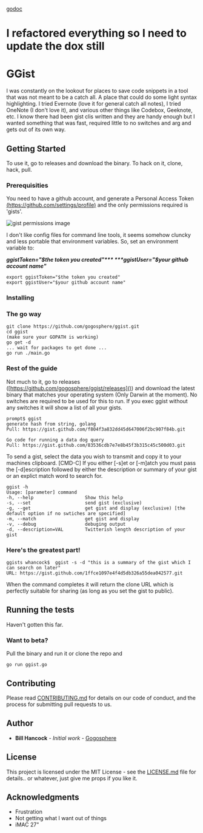 
[godoc](https://godoc.org/github.com/gogosphere/ggistlib)
# I refactored everything so I need to update the dox still

# GGist
I was constantly on the lookout for places to save code snippets in a tool that was not meant to be a catch all.  A place that could do some light syntax highlighting.  I tried Evernote (love it for general catch all notes), I tried OneNote (I don't love it), and various other things like Codebox, Geeknote, etc.  I know there had been gist clis written and they are handy enough but I wanted something that was fast, required little to no switches and arg and gets out of its own way.  

## Getting Started

To use it, go to releases and download the binary.  To hack on it, clone, hack, pull.

### Prerequisities

You need to have a github account, and generate a Personal Access Token [(https://github.com/settings/profile)]() and the only permissions required is 'gists'.

![gist permissions image](https://cloud.githubusercontent.com/assets/20846757/17717626/b602d3f8-63d4-11e6-9091-925be78d90aa.png)

I don't like config files for command line tools, it seems somehow cluncky and less portable that environment variables.  So, set an environment variable to:

***ggistToken="$the token you created"***
***ggistUser="$your github account name"***


```
export ggistToken="$the token you created"
export ggistUser="$your github account name"
```

### Installing

### The go way
```
git clone https://github.com/gogosphere/ggist.git
cd ggist
(make sure your GOPATH is working)
go get -d
... wait for packages to get done ...
go run ./main.go 
```

### Rest of the guide

Not much to it, go to releases ([https://github.com/gogosphere/ggist/releases]()) and download the latest binary that matches your operating system (Only Darwin at the moment).  No switches are required to be used for this to run.  If you exec ggist without any switches it will show a list of all your gists.

```
prompt$ ggist
generate hash from string, golang
Pull: https://gist.github.com/f804f3a832dd45d647006f2bc907f84b.git

Go code for running a data dog query
Pull: https://gist.github.com/83536cdb7e7e8b45f3b315c45c500d03.git

```

To send a gist, select the data you wish to transmit and copy it to your machines clipboard.  [CMD-C]  If you either [-s]et or [-m]atch you must pass the [-d]escription followed by either the description or summary of your gist or an explict match word to search for.

```
ggist -h
Usage: [parameter] command
-h, --help                   Show this help
-s, --set                    send gist (exclusive)
-g, --get                    get gist and display (exclusive) [the default option if no swtiches are specified]
-m, --match                  get gist and display
-v, --debug                  debuging output
-d, --description=VAL        Twitterish length description of your gist
```

### Here's the greatest part!

```
ggists whancock$  ggist -s -d "this is a summary of the gist which I can search on later"
URL: https://gist.github.com/1ffce1097e4f4d5db326a55dea042577.git
```

When the command completes it will return the clone URL which is perfectly suitable for sharing (as long as you set the gist to public).


## Running the tests

Haven't gotten this far.

### Want to beta?
Pull the binary and run it or clone the repo and 

```
go run ggist.go 
```


## Contributing

Please read [CONTRIBUTING.md](CONTRIBUTING.md) for details on our code of conduct, and the process for submitting pull requests to us.

## Author

* **Bill Hancock** - *Initial work* - [Gogosphere](https://github.com/gogosphere)


## License

This project is licensed under the MIT License - see the [LICENSE.md](LICENSE.md) file for details.. or whatever, just give me props if you like it.

## Acknowledgments

* Frustration
* Not getting what I want out of things
* iMAC 27"

